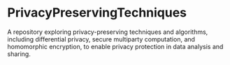 # PrivacyPreservingTechniques
 A repository exploring privacy-preserving techniques and algorithms, including differential privacy, secure multiparty computation, and homomorphic encryption, to enable privacy protection in data analysis and sharing.
